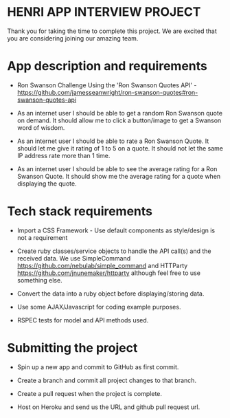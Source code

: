# HENRI APP INTERVIEW PROJECT

Thank you for taking the time to complete this project. We are excited that you are considering joining our amazing team.

# App description and requirements

* Ron Swanson Challenge Using the 'Ron Swanson Quotes API' - https://github.com/jamesseanwright/ron-swanson-quotes#ron-swanson-quotes-api

* As an internet user I should be able to get a random Ron Swanson quote on demand. It should allow me to click a button/image to get a Swanson word of wisdom.

* As an internet user I should be able to rate a Ron Swanson Quote. It should let me give it rating of 1 to 5 on a quote. It should not let the same IP address rate more than 1 time.

* As an internet user I should be able to see the average rating for a Ron Swanson Quote. It should show me the average rating for a quote when displaying the quote.

# Tech stack requirements

* Import a CSS Framework - Use default components as style/design is not a requirement

* Create ruby classes/service objects to handle the API call(s) and the received data. We use SimpleCommand https://github.com/nebulab/simple_command and HTTParty https://github.com/jnunemaker/httparty although feel free to use something else.

* Convert the data into a ruby object before displaying/storing data.

* Use some AJAX/Javascript for coding example purposes.

* RSPEC tests for model and API methods used.

# Submitting the project

* Spin up a new app and commit to GitHub as first commit.

* Create a branch and commit all project changes to that branch.

* Create a pull request when the project is complete.

* Host on Heroku and send us the URL and github pull request url.